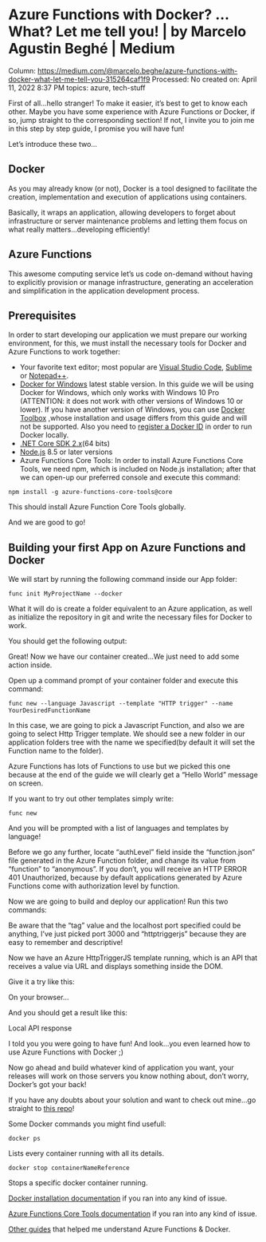 # Azure Functions with Docker? …What? Let me tell you! | by Marcelo Agustin Beghé | Medium

Column: https://medium.com/@marcelo.beghe/azure-functions-with-docker-what-let-me-tell-you-315264caf1f9
Processed: No
created on: April 11, 2022 8:37 PM
topics: azure, tech-stuff

First of all…hello stranger! To make it easier, it’s best to get to know each other. Maybe you have some experience with Azure Functions or Docker, if so, jump straight to the corresponding section! If not, I invite you to join me in this step by step guide, I promise you will have fun!

Let’s introduce these two…

## Docker

As you may already know (or not), Docker is a tool designed to facilitate the creation, implementation and execution of applications using containers.

Basically, it wraps an application, allowing developers to forget about infrastructure or server maintenance problems and letting them focus on what really matters…developing efficiently!

## Azure Functions

This awesome computing service let’s us code on-demand without having to explicitly provision or manage infrastructure, generating an acceleration and simplification in the application development process.

## Prerequisites

In order to start developing our application we must prepare our working environment, for this, we must install the necessary tools for Docker and Azure Functions to work together:

- Your favorite text editor; most popular are [Visual Studio Code](https://go.microsoft.com/fwlink/?Linkid=852157), [Sublime](https://download.sublimetext.com/Sublime%20Text%20Build%203176%20x64%20Setup.exe) or [Notepad++](https://notepad-plus-plus.org/repository/7.x/7.5.6/npp.7.5.6.Installer.x64.exe).
- [Docker for Windows](https://download.docker.com/win/stable/Docker%20for%20Windows%20Installer.exe) latest stable version. In this guide we will be using Docker for Windows, which only works with Windows 10 Pro (ATTENTION: it does not work with other versions of Windows 10 or lower). If you have another version of Windows, you can use [Docker Toolbox](https://docs.docker.com/toolbox/toolbox_install_windows/) ,whose installation and usage differs from this guide and will not be supported. Also you need to [register a Docker ID](https://hub.docker.com/) in order to run Docker locally.
- [.NET Core SDK 2.x](https://www.microsoft.com/net/download/thank-you/dotnet-sdk-2.1.200-windows-x64-installer)(64 bits)
- [Node.js](https://nodejs.org/es/download/) 8.5 or later versions
- Azure Functions Core Tools: In order to install Azure Functions Core Tools, we need npm, which is included on Node.js installation; after that we can open-up our preferred console and execute this command:

```
npm install -g azure-functions-core-tools@core
```

This should install Azure Function Core Tools globally.

And we are good to go!

## Building your first App on Azure Functions and Docker

We will start by running the following command inside our App folder:

```
func init MyProjectName --docker
```

What it will do is create a folder equivalent to an Azure application, as well as initialize the repository in git and write the necessary files for Docker to work.

You should get the following output:

Great! Now we have our container created…We just need to add some action inside.

Open up a command prompt of your container folder and execute this command:

```
func new --language Javascript --template "HTTP trigger" --name YourDesiredFunctionName
```

In this case, we are going to pick a Javascript Function, and also we are going to select Http Trigger template. We should see a new folder in our application folders tree with the name we specified(by default it will set the Function name to the folder).

Azure Functions has lots of Functions to use but we picked this one because at the end of the guide we will clearly get a “Hello World” message on screen.

If you want to try out other templates simply write:

```
func new
```

And you will be prompted with a list of languages and templates by language!

Before we go any further, locate “authLevel” field inside the “function.json” file generated in the Azure Function folder, and change its value from “function” to “anonymous”. If you don’t, you will receive an HTTP ERROR 401 Unauthorized, because by default applications generated by Azure Functions come with authorization level by function.

Now we are going to build and deploy our application! Run this two commands:

Be aware that the “tag” value and the localhost port specified could be anything, I’ve just picked port 3000 and “httptriggerjs” because they are easy to remember and descriptive!

Now we have an Azure HttpTriggerJS template running, which is an API that receives a value via URL and displays something inside the DOM.

Give it a try like this:

On your browser…

And you should get a result like this:

Local API response

I told you you were going to have fun! And look…you even learned how to use Azure Functions with Docker ;)

Now go ahead and build whatever kind of application you want, your releases will work on those servers you know nothing about, don’t worry, Docker’s got your back!

If you have any doubts about your solution and want to check out mine…go straight to [this repo](https://github.com/mbeghe/southworks-app)!

Some Docker commands you might find usefull:

```
docker ps
```

Lists every container running with all its details.

```
docker stop containerNameReference
```

Stops a specific docker container running.

[Docker installation documentation](https://docs.docker.com/docker-for-windows/install/#what-to-know-before-you-install) if you ran into any kind of issue.

[Azure Functions Core Tools documentation](https://docs.microsoft.com/en-us/azure/azure-functions/functions-run-local) if you ran into any kind of issue.

[Other guides](https://cmatskas.com/running-azure-functions-anywhere-with-the-power-of-containers/) that helped me understand Azure Functions & Docker.